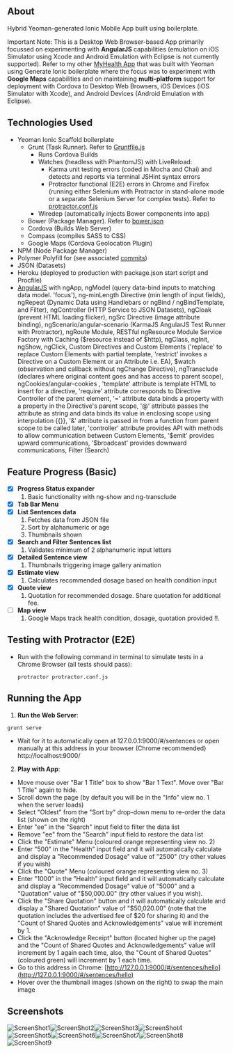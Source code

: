 About
-------

Hybrid Yeoman-generated Ionic Mobile App built using boilerplate.

Important Note: This is a Desktop Web Browser-based App primarily focussed on experimenting with **AngularJS** capabilities (emulation on iOS Simulator using Xcode and Android Emulation with Eclipse is not currently supported). 
Refer to my other [MyHealth App](https://github.com/ltfschoen/myhealth) that was built with Yeoman using Generate Ionic boilerplate where the focus was to experiment with **Google Maps** capabilities and on maintaining **multi-platform** support for deployment with Cordova to Desktop Web Browsers, iOS Devices (iOS Simulator with Xcode), and Android Devices (Android Emulation with Eclipse).

Technologies Used
-------

* Yeoman Ionic Scaffold boilerplate
  - Grunt (Task Runner). Refer to [Gruntfile.js](Gruntfile.js)
    - Runs Cordova Builds
    - Watches (headless with PhantomJS) with LiveReload:
      - Karma unit testing errors (coded in Mocha and Chai) and detects and reports via terminal JSHint syntax errors
      - Protractor functional (E2E) errors in Chrome and Firefox (running either Selenium with Protractor in stand-alone mode or a separate Selenium Server for complex tests). Refer to [protractor.conf.js](protractor.conf.js)
    - Wiredep (automatically injects Bower components into app)
  - Bower (Package Manager). Refer to [bower.json](bower.json)
  - Cordova (Builds Web Server)
  - Compass (compiles SASS to CSS)
  - Google Maps (Cordova Geolocation Plugin)
* NPM (Node Package Manager)
* Polymer Polyfill for (see associated [commits](https://github.com/ltfschoen/yeoman_ionic/commit/270bb2e79261622688ff009ade9fb5611865bf0e))
* JSON (Datasets)
* Heroku (deployed to production with package.json start script and Procfile)
* [AngularJS]() with ngApp, ngModel (query data-bind inputs to matching data model. 'focus'), ng-minLength Directive (min length of input fields), ngRepeat (Dynamic Data using Handlebars or ngBind / ngBindTemplate, and Filter), ngController (HTTP Service to JSON Datasets), ngCloak (prevent HTML loading flicker), ngSrc Directive (image attribute binding), ngScenario/angular-scenario (KarmaJS AngularJS Test Runner with Protractor), ngRoute Module, RESTful ngResource Module Service Factory with Caching ($resource instead of $http), ngClass, ngInit, ngShow, ngClick, Custom Directives and Custom Elements ('replace' to replace Custom Elements with partial template, 'restrict' invokes a Directive on a Custom Element or an Attribute i.e. EA), $watch (observation and callback without ngChange Directive), ngTransclude (declares where original content goes and has access to parent scope), ngCookies/angular-cookies , 'template' attribute is template HTML to insert for a directive, 'require' attribute corresponds to Directive Controller of the parent element, '=' attribute data binds a property with a property in the Directive's parent scope, '@' attribute passes the attribute as string and data binds its value in enclosing scope using interpolation {{}}, '&' attribute is passed in from a function from parent scope to be called later, 'controller' attribute provides API with methods to allow communication between Custom Elements, '$emit' provides upward communications, '$broadcast' provides downward communications, Filter (Search)


Feature Progress (Basic)
-------
    
- [x] **Progress Status expander**
  1. Basic functionality with ng-show and ng-transclude
- [x] **Tab Bar Menu**
- [x] **List Sentences data**
  1. Fetches data from JSON file
  2. Sort by alphanumeric or age
  2. Thumbnails shown
- [x] **Search and Filter Sentences list**
  1. Validates minimum of 2 alphanumeric input letters
- [x] **Detailed Sentence view**
  1. Thumbnails triggering image gallery animation
- [x] **Estimate view**
  1. Calculates recommended dosage based on health condition input
- [x] **Quote view**
  1. Quotation for recommended dosage. Share quotation for additional fee.
- [ ] **Map view**
  1. Google Maps track health condition, dosage, quotation provided  :bangbang:.


Testing with Protractor (E2E)
-------

* Run with the following command in terminal to simulate tests in a Chrome Browser (all tests should pass):
  ```
  protractor protractor.conf.js
  ```

Running the App
-------

1. **Run the Web Server**: 
  ```
  grunt serve
  ```
  * Wait for it to automatically open at 127.0.0.1:9000/#/sentences or open manually at this address in your browser (Chrome recommended) http://localhost:9000/

2. **Play with App**:
  * Move mouse over "Bar 1 Title" box to show "Bar 1 Text". Move over "Bar 1 Title" again to hide.
  * Scroll down the page (by default you will be in the "Info" view no. 1 when the server loads)
  * Select "Oldest" from the "Sort by" drop-down menu to re-order the data list (shown on the right)
  * Enter "ee" in the "Search" input field to filter the data list
  * Remove "ee" from the "Search" input field to restore the data list
  * Click the "Estimate" Menu (coloured orange representing view no. 2)
  * Enter "500" in the "Health" input field and it will automatically calculate and display a "Recommended Dosage" value of "2500" (try other values if you wish)
  * Click the "Quote" Menu (coloured orange representing view no. 3)
  * Enter "1000" in the "Health" input field and it will automatically calculate and display a "Recommended Dosage" value of "5000" and a "Quotation" value of "$50,000.00" (try other values if you wish).
  * Click the "Share Quotation" button and it will automatically calculate and display a "Shared Quotation" value of "$50,020.00" (note that the quotation includes the advertised fee of $20 for sharing it) and the "Count of Shared Quotes and Acknowledgements" value will increment by 1.
  * Click the "Acknowledge Receipt" button (located higher up the page) and the "Count of Shared Quotes and Acknowledgements" value will increment by 1 again each time, also, the "Count of Shared Quotes" (coloured green) will increment by 1 each time.
  * Go to this address in Chrome: [http://127.0.0.1:9000/#/sentences/hello](http://127.0.0.1:9000/#/sentences/hello)
  * Hover over the thumbnail images (shown on the right) to swap the main image

Screenshots
-------
![ScreenShot1](Screenshots/screenshot1.png)![ScreenShot2](Screenshots/screenshot2.png)![ScreenShot3](Screenshots/screenshot3.png)![ScreenShot4](Screenshots/screenshot4.png)![ScreenShot5](Screenshots/screenshot5.png)![ScreenShot6](Screenshots/screenshot6.png)![ScreenShot7](Screenshots/screenshot7.png)![ScreenShot8](Screenshots/screenshot8.png)![ScreenShot9](Screenshots/screenshot9.png)
